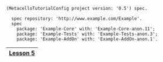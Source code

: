 `(MetacelloTutorialConfig project version: '0.5') spec.`

```
  spec repository: 'http://www.example.com/Example'.
  spec 
    package: 'Example-Core' with: 'Example-Core-anon.11';
    package: 'Example-Tests' with: 'Example-Tests-anon.3';
    package: 'Example-AddOn' with: 'Example-AddOn-anon.1'.
```

|[Lesson 5](Lesson05.md)|
|:----------------------|